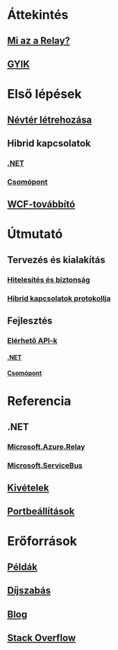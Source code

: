 # Áttekintés
## [Mi az a Relay?](relay-what-is-it.md)
## [GYIK](relay-faq.md)

# Első lépések
## [Névtér létrehozása](relay-create-namespace-portal.md)
## Hibrid kapcsolatok
### [.NET](relay-hybrid-connections-dotnet-get-started.md)
### [Csomópont](relay-hybrid-connections-node-get-started.md)
## [WCF-továbbító](relay-wcf-dotnet-get-started.md)

# Útmutató
## Tervezés és kialakítás
### [Hitelesítés és biztonság](relay-authentication-and-authorization.md)
### [Hibrid kapcsolatok protokollja](relay-hybrid-connections-protocol.md)
## Fejlesztés
### [Elérhető API-k](relay-api-overview.md)
#### [.NET](relay-hybrid-connections-dotnet-api-overview.md)
#### [Csomópont](relay-hybrid-connections-node-ws-api-overview.md)

# Referencia
## .NET
### [Microsoft.Azure.Relay](/dotnet/api/microsoft.azure.relay)
### [Microsoft.ServiceBus](/dotnet/api/Microsoft.ServiceBus)
## [Kivételek](relay-exceptions.md)
## [Portbeállítások](relay-port-settings.md)

# Erőforrások
## [Példák](https://github.com/azure/azure-relay/tree/master/samples)
## [Díjszabás](https://azure.microsoft.com/pricing/details/service-bus/)
## [Blog](https://blogs.msdn.microsoft.com/servicebus/)
## [Stack Overflow](http://stackoverflow.com/questions/tagged/azure-servicebusrelay)